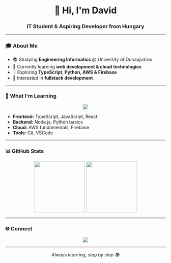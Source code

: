 <h1 align="center">👋 Hi, I'm David</h1>
<h3 align="center">IT Student & Aspiring Developer from Hungary</h3>

---

### 🎓 About Me
- 📚 Studying **Engineering Informatics** @ University of Dunaújváros  
- 🌱 Currently learning **web development & cloud technologies**
- 💡 Exploring **TypeScript, Python, AWS & Firebase**
- 🚀 Interested in **fullstack development**

---

### 📖 What I'm Learning

<p align="center">
  <img src="https://skillicons.dev/icons?i=ts,js,python,nodejs,react,aws,firebase,git" />
</p>

- **Frontend:** TypeScript, JavaScript, React
- **Backend:** Node.js, Python basics
- **Cloud:** AWS fundamentals, Firebase
- **Tools:** Git, VSCode

---

### 📊 GitHub Stats

<p align="center">
  <img src="https://github-readme-stats.vercel.app/api?username=birodavidka&show_icons=true&theme=tokyonight&hide_border=true" height="160"/>
  <img src="https://github-readme-stats.vercel.app/api/top-langs?username=birodavidka&layout=compact&theme=tokyonight&hide_border=true" height="160"/>
</p>

---

### 🌐 Connect

<p align="center">
  <a href="http://www.linkedin.com/in/bighomiedavid">
    <img src="https://img.shields.io/badge/LinkedIn-0A66C2?style=for-the-badge&logo=linkedin&logoColor=white"/>
  </a>
</p>

---

<p align="center">
  <i>Always learning, step by step 📚</i>
</p>
